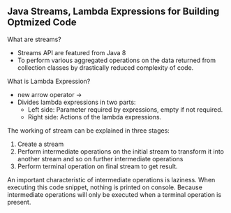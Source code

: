 ## Java Streams, Lambda Expressions for Building Optmized Code

What are streams?
- Streams API are featured from Java 8
- To perform various aggregated operations on the data returned from collection classes 
by drastically reduced complexity of code.

What is Lambda Expression?
- new arrow operator ->
- Divides lambda expressions in two parts:
  - Left side: Parameter required by expressions, empty if not required.
  - Right side: Actions of the lambda expressions.

The working of stream can be explained in three stages:
1. Create a stream
2. Perform intermediate operations on the initial stream to transform it into another stream 
and so on further intermediate operations
3. Perform terminal operation on final stream to get result.

An important characteristic of intermediate operations is laziness.
When executing this code snippet, nothing is printed on console.
Because intermediate operations will only be executed when a terminal operation is present.